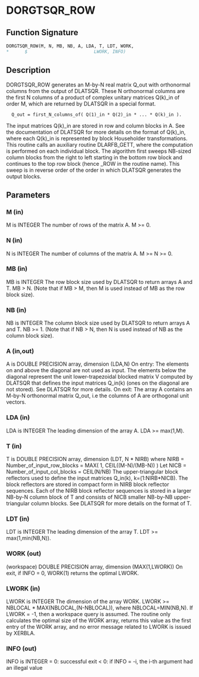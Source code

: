 # DORGTSQR_ROW

## Function Signature

```fortran
DORGTSQR_ROW(M, N, MB, NB, A, LDA, T, LDT, WORK,
*      $                         LWORK, INFO)
```

## Description


 DORGTSQR_ROW generates an M-by-N real matrix Q_out with
 orthonormal columns from the output of DLATSQR. These N orthonormal
 columns are the first N columns of a product of complex unitary
 matrices Q(k)_in of order M, which are returned by DLATSQR in
 a special format.

      Q_out = first_N_columns_of( Q(1)_in * Q(2)_in * ... * Q(k)_in ).

 The input matrices Q(k)_in are stored in row and column blocks in A.
 See the documentation of DLATSQR for more details on the format of
 Q(k)_in, where each Q(k)_in is represented by block Householder
 transformations. This routine calls an auxiliary routine DLARFB_GETT,
 where the computation is performed on each individual block. The
 algorithm first sweeps NB-sized column blocks from the right to left
 starting in the bottom row block and continues to the top row block
 (hence _ROW in the routine name). This sweep is in reverse order of
 the order in which DLATSQR generates the output blocks.

## Parameters

### M (in)

M is INTEGER The number of rows of the matrix A. M >= 0.

### N (in)

N is INTEGER The number of columns of the matrix A. M >= N >= 0.

### MB (in)

MB is INTEGER The row block size used by DLATSQR to return arrays A and T. MB > N. (Note that if MB > M, then M is used instead of MB as the row block size).

### NB (in)

NB is INTEGER The column block size used by DLATSQR to return arrays A and T. NB >= 1. (Note that if NB > N, then N is used instead of NB as the column block size).

### A (in,out)

A is DOUBLE PRECISION array, dimension (LDA,N) On entry: The elements on and above the diagonal are not used as input. The elements below the diagonal represent the unit lower-trapezoidal blocked matrix V computed by DLATSQR that defines the input matrices Q_in(k) (ones on the diagonal are not stored). See DLATSQR for more details. On exit: The array A contains an M-by-N orthonormal matrix Q_out, i.e the columns of A are orthogonal unit vectors.

### LDA (in)

LDA is INTEGER The leading dimension of the array A. LDA >= max(1,M).

### T (in)

T is DOUBLE PRECISION array, dimension (LDT, N * NIRB) where NIRB = Number_of_input_row_blocks = MAX( 1, CEIL((M-N)/(MB-N)) ) Let NICB = Number_of_input_col_blocks = CEIL(N/NB) The upper-triangular block reflectors used to define the input matrices Q_in(k), k=(1:NIRB*NICB). The block reflectors are stored in compact form in NIRB block reflector sequences. Each of the NIRB block reflector sequences is stored in a larger NB-by-N column block of T and consists of NICB smaller NB-by-NB upper-triangular column blocks. See DLATSQR for more details on the format of T.

### LDT (in)

LDT is INTEGER The leading dimension of the array T. LDT >= max(1,min(NB,N)).

### WORK (out)

(workspace) DOUBLE PRECISION array, dimension (MAX(1,LWORK)) On exit, if INFO = 0, WORK(1) returns the optimal LWORK.

### LWORK (in)

LWORK is INTEGER The dimension of the array WORK. LWORK >= NBLOCAL * MAX(NBLOCAL,(N-NBLOCAL)), where NBLOCAL=MIN(NB,N). If LWORK = -1, then a workspace query is assumed. The routine only calculates the optimal size of the WORK array, returns this value as the first entry of the WORK array, and no error message related to LWORK is issued by XERBLA.

### INFO (out)

INFO is INTEGER = 0: successful exit < 0: if INFO = -i, the i-th argument had an illegal value

